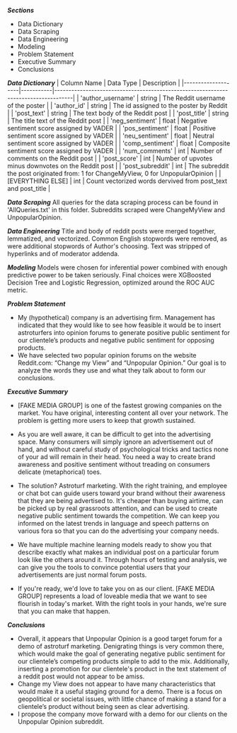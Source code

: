***Sections***
- Data Dictionary
- Data Scraping
- Data Engineering
- Modeling
- Problem Statement
- Executive Summary
- Conclusions

***Data Dictionary***
| Column Name        | Data Type | Description                                                                        |
|--------------------|-----------|------------------------------------------------------------------------------------|
| 'author_username'  | string    | The Reddit username of the poster                                                  |
| 'author_id'        | string    | The id assigned to the poster by Reddit                                            |
| 'post_text'        | string    | The text body of the Reddit post                                                   |
| 'post_title'       | string    | The title text of the Reddit post                                                  |
| 'neg_sentiment'    | float     | Negative sentiment score assigned by VADER                                         |
| 'pos_sentiment'    | float     | Positive sentiment score assigned by VADER                                         |
| 'neu_sentiment'    | float     | Neutral sentiment score assigned by VADER                                          |
| 'comp_sentiment'   | float     | Composite sentiment score assigned by VADER                                        |
| 'num_comments'     | int       | Number of comments on the Reddit post                                              |
| 'post_score'       | int       | Number of upvotes minus downvotes on the Reddit post                               |
| 'post_subreddit'   | int       | The subreddit the post originated from: 1 for ChangeMyView, 0 for UnpopularOpinion |
| [EVERYTHING ELSE]  | int       | Count vectorized words dervived from post_text and post_title                      |

***Data Scraping***
All queries for the data scraping process can be found in 'AllQueries.txt' in this folder. Subreddits scraped were ChangeMyView and UnpopularOpinion.

***Data Engineering***
Title and body of reddit posts were merged together, lemmatized, and vectorized. Common English stopwords were removed, as were additional stopwords of Author's choosing. Text was stripped of hyperlinks and of moderator addenda.

***Modeling***
Models were chosen for inferential power combined with enough predictive power to be taken seriously. Final choices were XGBoosted Decision Tree and Logistic Regression, optimized around the ROC AUC metric.

***Problem Statement***
- My (hypothetical) company is an advertising firm. Management has indicated that they would like to see how feasible it would be to insert astroturfers into opinion forums to generate positive public sentiment for our clientele’s products and negative public sentiment for opposing products.
- We have selected two popular opinion forums on the website Reddit.com: “Change my View” and “Unpopular Opinion.” Our goal is to analyze the words they use and what they talk about to form our conclusions.

***Executive Summary***

- [FAKE MEDIA GROUP] is one of the fastest growing companies on the market. You have original, interesting content all over your network. The problem is getting more users to keep that growth sustained.

- As you are well aware, it can be difficult to get into the advertising space. Many consumers will simply ignore an advertisement out of hand, and without careful study of psychological tricks and tactics none of your ad will remain in their head. You need a way to create brand awareness and positive sentiment without treading on consumers delicate (metaphorical) toes.

- The solution? Astroturf marketing. With the right training, and employee or chat bot can guide users toward your brand without their awareness that they are being advertised to. It's cheaper than buying airtime, can be picked up by real grassroots attention, and can be used to create negative public sentiment towards the competition. We can keep you informed on the latest trends in language and speech patterns on various fora so that you can do the advertising your company needs.

- We have multiple machine learning models ready to show you that describe exactly what makes an individual post on a particular forum look like the others around it. Through hours of testing and analysis, we can give you the tools to convince potential users that your advertisements are just normal forum posts.

- If you're ready, we'd love to take you on as our client. [FAKE MEDIA GROUP] represents a load of loveable media that we want to see flourish in today's market. With the right tools in your hands, we're sure that you can make that happen.

***Conclusions***
- Overall, it appears that Unpopular Opinion is a good target forum for a demo of astroturf marketing. Denigrating things is very common there, which would make the goal of generating negative public sentiment for our clientele’s competing products simple to add to the mix. Additionally, inserting a promotion for our clientele's product in the text statement of a reddit post would not appear to be amiss.
- Change my View does not appear to have many characteristics that would make it a useful staging ground for a demo. There is a focus on geopolitical or societal issues, with little chance of making a stand for a clientele’s product without being seen as clear advertising.
- I propose the company move forward with a demo for our clients on the Unpopular Opinion subreddit.

